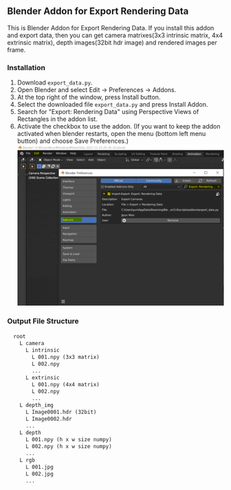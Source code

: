 ## Blender Addon for Export Rendering Data
This is Blender Addon for Export Rendering Data. If you install this addon and export data, then you can get camera matrixes(3x3 intrinsic matrix, 4x4 extrinsic matrix), depth images(32bit hdr image) and rendered images per frame.

### Installation
1. Download `export_data.py`.
2. Open Blender and select Edit -> Preferences -> Addons.
3. At the top right of the window, press Install button.
4. Select the downloaded file `export_data.py` and press Install Addon.
5. Search for "Export: Rendering Data" using Perspective Views of Rectangles in the addon list.
6. Activate the checkbox to use the addon. (If you want to keep the addon activated when blender restarts, open the menu (bottom left menu button) and choose Save Preferences.)
  ![ex_screenshot](./capture.PNG)
  
### Output File Structure
```
  root
    L camera
      L intrinsic
        L 001.npy (3x3 matrix)
        L 002.npy
        ...
      L extrinsic
        L 001.npy (4x4 matrix)
        L 002.npy
        ...
    L depth_img
      L Image0001.hdr (32bit)
      L Image0002.hdr
      ...
    L depth
      L 001.npy (h x w size numpy)
      L 002.npy (h x w size numpy)
      ...
    L rgb
      L 001.jpg
      L 002.jpg
      ...
```
